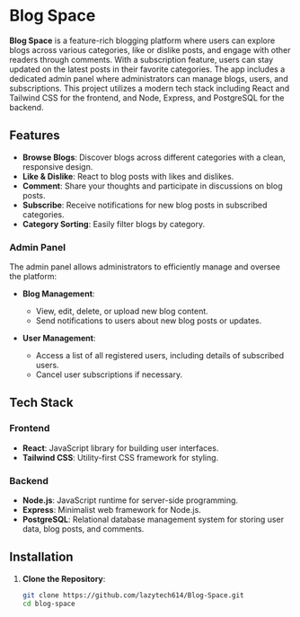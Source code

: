 # Blog Space

**Blog Space** is a feature-rich blogging platform where users can explore blogs across various categories, like or dislike posts, and engage with other readers through comments. With a subscription feature, users can stay updated on the latest posts in their favorite categories. The app includes a dedicated admin panel where administrators can manage blogs, users, and subscriptions. This project utilizes a modern tech stack including React and Tailwind CSS for the frontend, and Node, Express, and PostgreSQL for the backend.

## Features

- **Browse Blogs**: Discover blogs across different categories with a clean, responsive design.
- **Like & Dislike**: React to blog posts with likes and dislikes.
- **Comment**: Share your thoughts and participate in discussions on blog posts.
- **Subscribe**: Receive notifications for new blog posts in subscribed categories.
- **Category Sorting**: Easily filter blogs by category.

### Admin Panel

The admin panel allows administrators to efficiently manage and oversee the platform:

- **Blog Management**: 
  - View, edit, delete, or upload new blog content.
  - Send notifications to users about new blog posts or updates.
  
- **User Management**: 
  - Access a list of all registered users, including details of subscribed users.
  - Cancel user subscriptions if necessary.

## Tech Stack

### Frontend
- **React**: JavaScript library for building user interfaces.
- **Tailwind CSS**: Utility-first CSS framework for styling.
  
### Backend
- **Node.js**: JavaScript runtime for server-side programming.
- **Express**: Minimalist web framework for Node.js.
- **PostgreSQL**: Relational database management system for storing user data, blog posts, and comments.

## Installation

1. **Clone the Repository**:
   ```bash
   git clone https://github.com/lazytech614/Blog-Space.git
   cd blog-space
